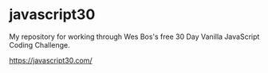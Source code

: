 # javascript30
My repository for working through Wes Bos's free 30 Day Vanilla JavaScript Coding Challenge.

https://javascript30.com/
